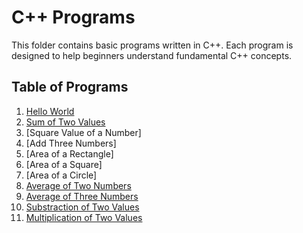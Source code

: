 # C++ Programs

This folder contains basic programs written in C++. Each program is designed to help beginners understand fundamental C++ concepts.

## Table of Programs

1. [Hello World](hello_world.md)
1. [Sum of Two Values](add_two_numbers.md)
1. [Square Value of a Number]
1. [Add Three Numbers]
1. [Area of a Rectangle]
1. [Area of a Square]
1. [Area of a Circle]
1. [Average of Two Numbers](average_of_two_numbers.md)
1. [Average of Three Numbers](average_of_three_numbers.md)
1. [Substraction of Two Values](subtration_of_two_numbers.md)
1. [Multiplication of Two Values](multiplication_of_two_numbers.md)
